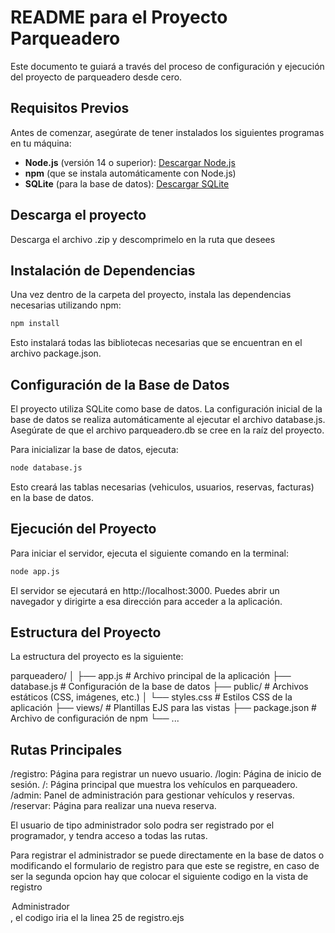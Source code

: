 # README para el Proyecto Parqueadero

Este documento te guiará a través del proceso de configuración y ejecución del proyecto de parqueadero desde cero.

## Requisitos Previos
Antes de comenzar, asegúrate de tener instalados los siguientes programas en tu máquina:

- **Node.js** (versión 14 o superior): [Descargar Node.js](https://nodejs.org/)
- **npm** (que se instala automáticamente con Node.js)
- **SQLite** (para la base de datos): [Descargar SQLite](https://www.sqlite.org/download.html)

## Descarga el proyecto
Descarga el archivo .zip y descomprimelo en la ruta que desees

## Instalación de Dependencias
Una vez dentro de la carpeta del proyecto, instala las dependencias necesarias utilizando npm:

```bash
npm install
```
Esto instalará todas las bibliotecas necesarias que se encuentran en el archivo package.json.

## Configuración de la Base de Datos
El proyecto utiliza SQLite como base de datos. La configuración inicial de la base de datos se realiza automáticamente al ejecutar el archivo database.js. Asegúrate de que el archivo parqueadero.db se cree en la raíz del proyecto.

Para inicializar la base de datos, ejecuta:

```bash
node database.js
```
Esto creará las tablas necesarias (vehiculos, usuarios, reservas, facturas) en la base de datos.

## Ejecución del Proyecto
Para iniciar el servidor, ejecuta el siguiente comando en la terminal:

```bash
node app.js
```
El servidor se ejecutará en http://localhost:3000. Puedes abrir un navegador y dirigirte a esa dirección para acceder a la aplicación.

## Estructura del Proyecto
La estructura del proyecto es la siguiente:

parqueadero/
│
├── app.js              # Archivo principal de la aplicación
├── database.js         # Configuración de la base de datos
├── public/             # Archivos estáticos (CSS, imágenes, etc.)
│   └── styles.css      # Estilos CSS de la aplicación
├── views/              # Plantillas EJS para las vistas
├── package.json        # Archivo de configuración de npm
└── ...

## Rutas Principales
/registro: Página para registrar un nuevo usuario.
/login: Página de inicio de sesión.
/: Página principal que muestra los vehículos en parqueadero.
/admin: Panel de administración para gestionar vehículos y reservas.
/reservar: Página para realizar una nueva reserva.

El usuario de tipo administrador solo podra ser registrado por el programador,
y tendra acceso a todas las rutas.

Para registrar el administrador se puede directamente en la base de datos o modificando el formulario de registro para que este se registre, en caso de ser la segunda opcion hay que colocar el siguiente codigo en la vista de registro
<option value="admin">Administrador</option>, el codigo iria el la linea 25 de registro.ejs
